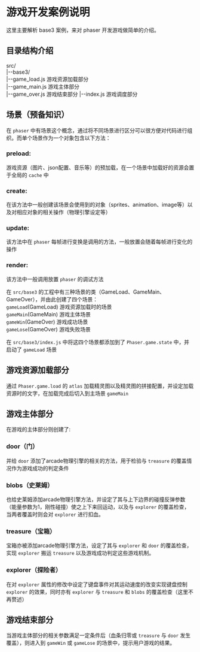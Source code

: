 # 游戏开发案例说明

这里主要解析 base3 案例，来对 phaser 开发游戏做简单的介绍。  

## 目录结构介绍
src/  
|--base3/  
   |--game_load.js  游戏资源加载部分  
   |--game_main.js  游戏主体部分  
   |--game_over.js  游戏结束部分
   |--index.js 游戏调度部分  

## 场景（预备知识）
在 `phaser` 中有场景这个概念，通过将不同场景进行区分可以很方便对代码进行组织。而单个场景作为一个对象包含以下方法：  

### preload:   
游戏资源（图片、json配置、音乐等）的预加载，在一个场景中加载好的资源会置于全局的 `cache` 中

### create:   
在该方法中一般创建该场景会使用到的对象（sprites、animation、image等）以及对相应对象的相关操作（物理引擎设定等）

### update:  
该方法中在 `phaser` 每帧进行变换是调用的方法，一般放置会随着每帧进行变化的操作

### render:  
该方法中一般调用放置 `phaser` 的调试方法

在 `src/base3` 的工程中有三种场景的类（GameLoad、GameMain、GameOver），并由此创建了四个场景：  
`gameLoad`(GameLoad) 游戏资源加载时的场景  
`gameMain`(GameMain) 游戏主体场景  
`gameWin`(GameOver) 游戏成功场景  
`gameLose`(GameOver) 游戏失败场景    

在 `src/base3/index.js` 中将这四个场景都添加到了 `Phaser.game.state` 中，并启动了 `gameLoad` 场景

## 游戏资源加载部分
通过 `Phaser.game.load` 的 `atlas` 加载精灵图以及精灵图的拼接配置，并设定加载资源时的文字，在加载完成后切入到主场景 `gameMain`

## 游戏主体部分
在游戏的主体部分则创建了:  
### door（门）
并给 `door` 添加了arcade物理引擎的相关的方法，用于检验与 `treasure` 的覆盖情况作为游戏成功的判定条件  

### blobs（史莱姆）
也给史莱姆添加arcade物理引擎方法，并设定了其与上下边界的碰撞反弹参数（能量参数为1，刚性碰撞）使之上下来回运动，以及与 `explorer` 的覆盖检查，当两者覆盖时则会对 `explorer` 进行扣血。

### treasure（宝箱）
宝箱亦被添加arcade物理引擎方法，设定了其与 `explorer` 和 `door` 的覆盖检查，实现 `explorer` 搬运 `treasure` 以及游戏成功判定这些游戏机制。

### explorer（探险者）
在对 `explorer` 属性的修改中设定了键盘事件对其运动速度的改变实现键盘控制 `explorer` 的效果，同时亦有 `explorer` 与 `treasure` 和 `blobs` 的覆盖检查（这里不再赘述）

## 游戏结束部分
当游戏主体部分的相关参数满足一定条件后（血条归零或 `treasure` 与 `door` 发生覆盖），则进入到 `gameWin` 或 `gameLose` 的场景中，提示用户游戏的结果。